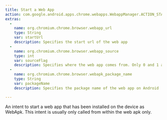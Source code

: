 ```yaml
---
title: Start a Web App
action: com.google.android.apps.chrome.webapps.WebappManager.ACTION_START_WEBAPP
extras:
  -
    name: org.chromium.chrome.browser.webapp_url
    type: String
    var: startUrl
    description: Specifies the start url of the web app
  -
    name: org.chromium.chrome.browser.webapp_source
    type: int
    var: sourceFlag
    description: Specifies where the web app comes from. Only 0 and 1 are valid values    
  -
    name: org.chromium.chrome.browser.webapk_package_name
    type: String
    var: packageName
    description: Specifies the package name of the web app on Android    

---
```

An intent to start a web app that has been installed on the device as WebApk. This intent is usually only called from
within the web apk only.
